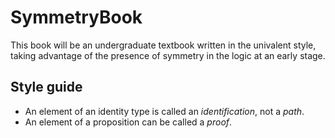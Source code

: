 # SymmetryBook
This book will be an undergraduate textbook written in the univalent style, taking advantage of the presence of symmetry in the logic at an early stage.

## Style guide

- An element of an identity type is called an *identification*, not a *path*.
- An element of a proposition can be called a *proof*.
